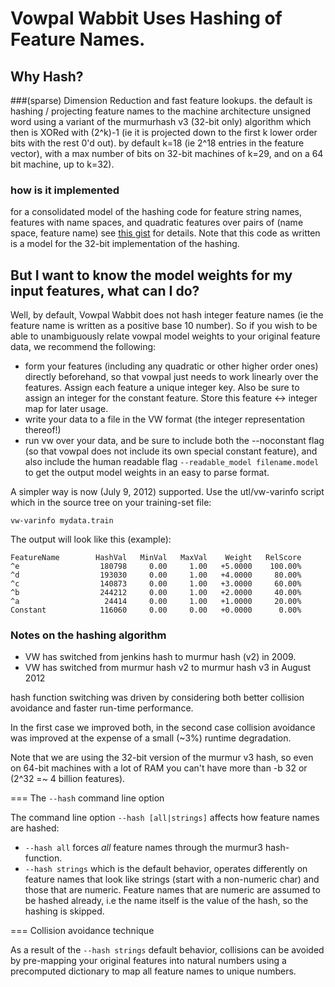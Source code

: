 # Vowpal Wabbit Uses Hashing of Feature Names.

## Why Hash?

###(sparse) Dimension Reduction and fast feature lookups.
the default is hashing / projecting feature names to the machine architecture unsigned word using a variant of the murmurhash v3 (32-bit only) algorithm which then is XORed with (2^k)-1  (ie it is projected down to the first k lower order bits with the rest 0'd out). by default k=18 (ie 2^18 entries in the feature vector), with a max number of bits on 32-bit machines of k=29, and on a 64 bit machine, up to k=32). 

### how is it implemented 
for a consolidated model of the hashing code for feature string names, features with name spaces, and quadratic features over pairs of (name space, feature name) 
see [this gist](https://gist.github.com/2903178) for details. Note that this code as written is a model for the 32-bit implementation of the hashing.


## But I want to know the model weights for my input features, what can I do?
Well, by default, Vowpal Wabbit does not hash integer feature names (ie the feature name is written as a positive base 10 number). So if you wish to be able to unambiguously relate vowpal model weights to your original feature data, we recommend the following:

*  form your features (including any quadratic or other higher order ones) directly beforehand, so that vowpal just needs to work linearly over the features. Assign each feature a unique integer key. Also be sure to assign an integer for the constant feature. Store this feature <-> integer map for later usage. 
* write your data to a file in the VW format (the integer representation thereof!)
* run vw over  your data, and be sure to include both the --noconstant flag (so that vowpal does not include its own special constant feature), and also include the human readable flag `--readable_model filename.model` to get the output model weights in an easy to parse format.

A simpler way is now (July 9, 2012) supported. Use the utl/vw-varinfo script which in the source tree on your training-set file:

    vw-varinfo mydata.train

The output will look like this (example):

    FeatureName        HashVal   MinVal   MaxVal    Weight   RelScore
    ^e                  180798     0.00     1.00   +5.0000    100.00%
    ^d                  193030     0.00     1.00   +4.0000     80.00%
    ^c                  140873     0.00     1.00   +3.0000     60.00%
    ^b                  244212     0.00     1.00   +2.0000     40.00%
    ^a                   24414     0.00     1.00   +1.0000     20.00%
    Constant            116060     0.00     0.00   +0.0000      0.00%

### Notes on the hashing algorithm

* VW has switched from jenkins hash to murmur hash (v2) in 2009.
* VW has switched from murmur hash v2 to murmur hash v3 in August 2012

hash function switching was driven by considering both better collision avoidance and faster run-time performance.

In the first case we improved both, in the second case collision avoidance was improved at the expense of a small (~3%) runtime degradation.

Note that we are using the 32-bit version of the murmur v3 hash, so even on 64-bit machines with a lot of RAM you can't have more than -b 32 or (2^32 =~ 4 billion features).

=== The `--hash` command line option

The command line option `--hash [all|strings]` affects how feature names are hashed:

* `--hash all` forces *all* feature names through the murmur3 hash-function.
* `--hash strings` which is the default behavior, operates differently on feature names that look like strings (start with a non-numeric char) and those that are numeric. Feature names that are numeric are assumed to be hashed already, i.e the name itself is the value of the hash, so the hashing is skipped.

=== Collision avoidance technique

As a result of the `--hash strings` default behavior, collisions can be avoided by pre-mapping your original features into natural numbers using a precomputed dictionary to map all feature names to unique numbers.